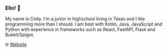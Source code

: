 ### Ello! 👋

My name is Cody. I'm a junior in highschool living in Texas and I like programming more than I should. I am best with Kotlin, Java, JavaScript and Python with experience in frameworks such as React, FastAPI, Flask and Bukkit/Spigot. 
 
:globe_with_meridians: [Website](https://codyq.me)
